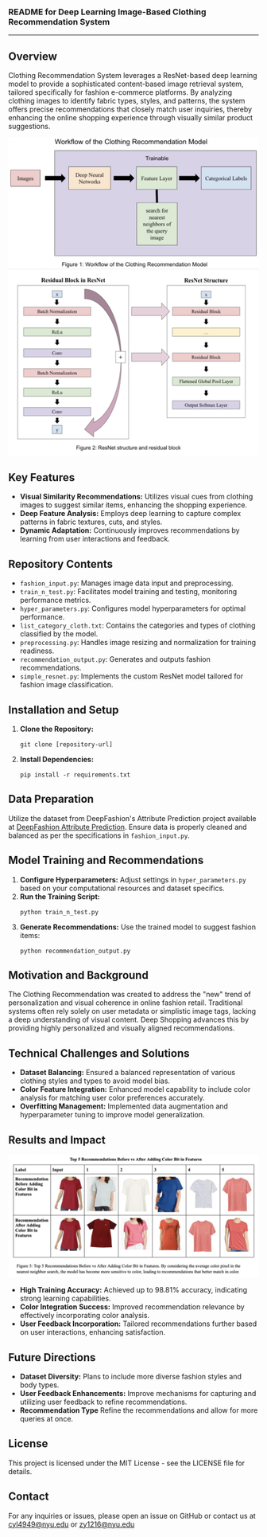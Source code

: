 ### README for Deep Learning Image-Based Clothing Recommendation System

---



## Overview
Clothing Recommendation System leverages a ResNet-based deep learning model to provide a sophisticated content-based image retrieval system, tailored specifically for fashion e-commerce platforms. By analyzing clothing images to identify fabric types, styles, and patterns, the system offers precise recommendations that closely match user inquiries, thereby enhancing the online shopping experience through visually similar product suggestions.

![Image](images/Workflow.png)
![Image](images/Design.png)

## Key Features
- **Visual Similarity Recommendations:** Utilizes visual cues from clothing images to suggest similar items, enhancing the shopping experience.
- **Deep Feature Analysis:** Employs deep learning to capture complex patterns in fabric textures, cuts, and styles.
- **Dynamic Adaptation:** Continuously improves recommendations by learning from user interactions and feedback.

## Repository Contents
- `fashion_input.py`: Manages image data input and preprocessing.
- `train_n_test.py`: Facilitates model training and testing, monitoring performance metrics.
- `hyper_parameters.py`: Configures model hyperparameters for optimal performance.
- `list_category_cloth.txt`: Contains the categories and types of clothing classified by the model.
- `preprocessing.py`: Handles image resizing and normalization for training readiness.
- `recommendation_output.py`: Generates and outputs fashion recommendations.
- `simple_resnet.py`: Implements the custom ResNet model tailored for fashion image classification.

## Installation and Setup
1. **Clone the Repository:**
   ```
   git clone [repository-url]
   ```
2. **Install Dependencies:**
   ```
   pip install -r requirements.txt
   ```

## Data Preparation
Utilize the dataset from DeepFashion's Attribute Prediction project available at [DeepFashion Attribute Prediction](https://mmlab.ie.cuhk.edu.hk/projects/DeepFashion/AttributePrediction.html). Ensure data is properly cleaned and balanced as per the specifications in `fashion_input.py`.

## Model Training and Recommendations
1. **Configure Hyperparameters:**
   Adjust settings in `hyper_parameters.py` based on your computational resources and dataset specifics.
2. **Run the Training Script:**
   ```
   python train_n_test.py
   ```
3. **Generate Recommendations:**
   Use the trained model to suggest fashion items:
   ```
   python recommendation_output.py
   ```

## Motivation and Background
The Clothing Recommendation was created to address the "new" trend of personalization and visual coherence in online fashion retail. Traditional systems often rely solely on user metadata or simplistic image tags, lacking a deep understanding of visual content. Deep Shopping advances this by providing highly personalized and visually aligned recommendations.

## Technical Challenges and Solutions
- **Dataset Balancing:** Ensured a balanced representation of various clothing styles and types to avoid model bias.
- **Color Feature Integration:** Enhanced model capability to include color analysis for matching user color preferences accurately.
- **Overfitting Management:** Implemented data augmentation and hyperparameter tuning to improve model generalization.

## Results and Impact

![Image](images/Outcomes.png)

- **High Training Accuracy:** Achieved up to 98.81% accuracy, indicating strong learning capabilities.
- **Color Integration Success:** Improved recommendation relevance by effectively incorporating color analysis.
- **User Feedback Incorporation:** Tailored recommendations further based on user interactions, enhancing satisfaction.

## Future Directions
- **Dataset Diversity:** Plans to include more diverse fashion styles and body types.
- **User Feedback Enhancements:** Improve mechanisms for capturing and utilizing user feedback to refine recommendations.
- **Recommendation Type** Refine the recommendations and allow for more queries at once. 

## License
This project is licensed under the MIT License - see the LICENSE file for details.

## Contact
For any inquiries or issues, please open an issue on GitHub or contact us at cyl4949@nyu.edu or zy1216@nyu.edu

